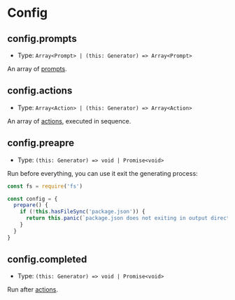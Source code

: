 # Config

## config.prompts

- Type: `Array<Prompt> | (this: Generator) => Array<Prompt>`

An array of [prompts](./prompts.md).

## config.actions

- Type: `Array<Action> | (this: Generator) => Array<Action>`

An array of [actions](./actions.md), executed in sequence.

## config.preapre

- Type: `(this: Generator) => void | Promise<void>`

Run before everything, you can use it exit the generating process:

```js
const fs = require('fs')

const config = {
  prepare() {
    if (!this.hasFileSync('package.json')) {
      return this.panic(`package.json does not exiting in output directory`)
    }
  }
}
```

## config.completed

- Type: `(this: Generator) => void | Promise<void>`

Run after [actions](./actions.md).

